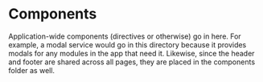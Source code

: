 # Components #

Application-wide components (directives or otherwise) go in here. For example, 
a modal service would go in this directory because it provides modals for
any modules in the app that need it. Likewise, since the header and footer are
shared across all pages, they are placed in the components folder as well.